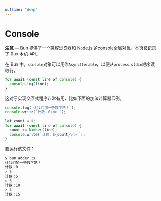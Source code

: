 ```yaml
---
outline: "deep"
---
```


# Console

**注意** — Bun 提供了一个兼容浏览器和 Node.js 的[console](https://developer.mozilla.org/en-US/docs/Web/API/console)全局对象。本页仅记录了 Bun 本机 API。

在 Bun 中，`console`对象可以用作`AsyncIterable`，以便从`process.stdin`顺序读取行。

```ts
for await (const line of console) {
  console.log(line);
}
```

这对于实现交互式程序非常有用，比如下面的加法计算器示例。

```ts
console.log(`让我们加一些数字吧！`);
console.write(`计数：0\n> `);

let count = 0;
for await (const line of console) {
  count += Number(line);
  console.write(`计数：${count}\n> `);
}
```

要运行该文件：

```bash
$ bun adder.ts
让我们加一些数字吧！
计数：0
> 5
计数：5
> 5
计数：10
> 5
计数：15
```
